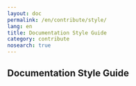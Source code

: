 ```yaml
---
layout: doc
permalink: /en/contribute/style/
lang: en
title: Documentation Style Guide
category: contribute
nosearch: true
---
```


## Documentation Style Guide
